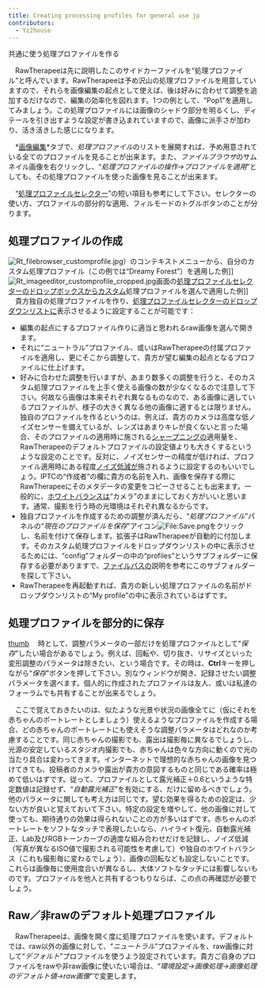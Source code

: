 ```yaml
---
title: Creating processing profiles for general use jp
contributors:
  - Yz2house
---
```


<div class="pagetitle">

共通に使う処理プロファイルを作る

</div>

　RawTherapeeは先に説明したこのサイドカーファイルを“処理プロファイル”と呼んでいます。RawTherapeeは予め沢山の処理プロファイルを用意していますので、それらを画像編集の起点として使えば、後は好みに合わせて調整を追加するだけなので、編集の効率化を図れます。1つの例として、“Pop1”を適用してみましょう。この処理プロファイルには画像のシャドウ部分を明るくし、ディテールを引き出すような設定が書き込まれていますので、画像に派手さが加わり、活き活きした感じになります。

　*[画像編集](the_image_editor_tab/jp)*タブで、*処理プロファイル*のリストを展開すれば、予め用意されている全てのプロファイルを見ることが出来ます。また、*ファイルブラウザ*のサムネイル画像を右クリックし、“*処理プロファイルの操作→プロファイルを適用*”としても、その処理プロファイルを使った画像を見ることが出来ます。

　“[処理プロファイルセレクター](the_image_editor_tab/jp#処理プロファイルセレクター)”の短い項目も参考にして下さい。セレクターの使い方、プロファイルの部分的な適用、フィルモードのトグルボタンのことが分ります。

## 処理プロファイルの作成

![](Rt_filebrowser_customprofile.jpg "Rt_filebrowser_customprofile.jpg")）のコンテキストメニューから、自分のカスタム処理プロファイル（この例では“Dreamy
Forest”）を適用した例\]\]
![](Rt_imageeditor_customprofile_cropped.jpg "Rt_imageeditor_customprofile_cropped.jpg")画面の[処理プロファイルセレクターのドロップボックスからカスタム](the_image_editor_tab/jp#処理プロファイルセレクター)処理プロファイルを選んで適用した例\]\]
　貴方独自の処理プロファイルを作り、[処理プロファイルセレクターのドロップダウンリストに](the_image_editor_tab/jp#処理プロファイルセレクター)表示させるように設定することが可能です：

- 編集の起点にするプロファイル作りに適当と思われるraw画像を選んで開きます。
- それに“ニュートラル”プロファイル、或いはRawTherapeeの付属プロファイルを適用し、更にそこから調整して、貴方が望む編集の起点となるプロファイルに仕上げます。
- 好みに合わせた調整を行いますが、あまり数多くの調整を行うと、そのカスタム処理プロファイルを上手く使える画像の数が少なくなるので注意して下さい。何故なら画像は本来それぞれ異なるものなので、ある画像に適しているプロファイルが、様子の大きく異なる他の画像に適するとは限りません。独自のプロファイルを作るというのは、例えば、貴方のカメラは高度な低ノイズセンサーを備えているが、レンズはあまりキレが良くないと言った場合、そのプロファイルの適用時に施される[シャープニングの](sharpening/jp)適用量を、RawTherapeeのデフォルトプロファイルの設定値よりも大きくするというような設定のことです。反対に、ノイズセンサーの精度が低ければ、プロファイル適用時にある程度[ノイズ低減が](noise_reduction/jp)施されるように設定するのもいいでしょう。IPTCの“作成者”の欄に貴方の名前を入れ、画像を保存する際にRawTherapeeにそのメタデータの変更をコピーさせることも出来ます。一般的に、[ホワイトバランスは](white_balance/jp)“カメラ”のままにしておく方がいいと思います。通常、撮影を行う時の光環境はそれぞれ異なるからです。
- 独自プロファイルを作成するための調整が済んだら、“*処理プロファイル*”パネルの“*現在のプロファイルを保存*”アイコン![<File:Save.png>](Save.png "File:Save.png")をクリックし、名前を付けて保存します。拡張子はRawTherapeeが自動的に付加します。そのカスタム処理プロファイルをドロップダウンリストの中に表示させるためには、“config”フォルダーの中の“profiles”というサブフォルダーに保存する必要がありますで、[ファイルパスの](file_paths/jp)説明を参考にこのサブフォルダーを探して下さい。
- RawTherapeeを再起動すれば、貴方の新しい処理プロファイルの名前がドロップダウンリストの“My
  profile”の中に表示されているはずです。

  

## 処理プロファイルを部分的に保存

[thumb](image:pp3_partial_window.png)
　時として、調整パラメータの一部だけを処理プロファイルとして“*保存*”したい場合があるでしょう。例えば、回転や、切り抜き、リサイズといった変形調整のパラメータは除きたい、という場合です。その時は、**Ctrl**キーを押しながら“*保存*”ボタンを押して下さい。別なウィンドウが開き、記録させたい調整パラメータを選べます。個人的に作成されたプロファイルは友人、或いは私達のフォーラムでも共有することが出来るでしょう。

　ここで覚えておきたいのは、似たような光景や状況の画像全てに（仮にそれを赤ちゃんのポートレートとしましょう）使えるようなプロファイルを作成する場合、どの赤ちゃんのポートレートにも使えそうな調整パラメータはどれなのか考慮することです。同じ赤ちゃんの撮影でも、露出は撮影毎に異なるでしょうし、光源の安定しているスタジオ内撮影でも、赤ちゃんは色々な方向に動くので光の当たり具合は変わってきます。インターネットで理想的な赤ちゃんの画像を見つけてきても、投稿者のカメラや露出が貴方の意図するものと同じである確率は極めて低いはずです。従って、プロファイルとして露光補正＋0.6というような特定数値は記録せず、“*自動露光補正*”を有効にする、だけに留めるべきでしょう。他のパラメータに関しても考え方は同じです。望む効果を得るための設定は、少ない方が良いと覚えておいて下さい。特定の設定を増やして、他の画像に対して使っても、期待通りの効果は得られないことの方が多いはずです。赤ちゃんのポートレートをソフトなタッチで表現したいなら、ハイライト復元、自動露光補正、Lab及びRGBトーンカーブの適度な組み合わせだけを記録し、ノイズ低減（写真が異なるISO値で撮影される可能性を考慮して）や独自のホワイトバランス（これも撮影毎に変わるでしょう）、画像の回転なども設定しないことです。これらは画像毎に使用度合いが異なるし、大体ソフトなタッチには影響しないものです。プロファイルを他人と共有するつもりならば、この点の再確認が必要でしょう。

## Raw／非rawのデフォルト処理プロファイル

　RawTherapeeは、画像を開く度に処理プロファイルを使います。デフォルトでは、raw以外の画像に対して、“*ニュートラル*”プロファイルを、raw画像に対して“*デフォルト*”プロファイルを使うよう設定されています。貴方ご自身のプロファイルをrawや非raw画像に使いたい場合は、“*環境設定→画像処理→画像処理のデフォルト値→raw画像*”で変更します。
